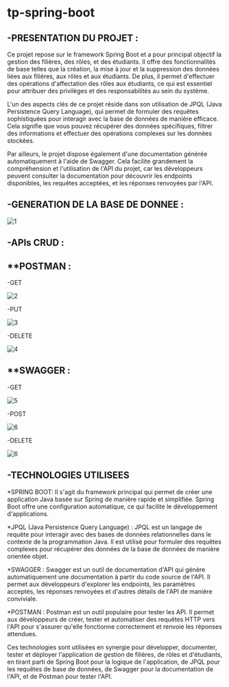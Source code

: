 # tp-spring-boot
-PRESENTATION DU PROJET :
------------------------
Ce projet repose sur le framework Spring Boot et a pour principal objectif la gestion des filières, des rôles, et des étudiants. Il offre des fonctionnalités de base telles que la création, la mise à jour et la suppression des données liées aux filières, aux rôles et aux étudiants. De plus, il permet d'effectuer des opérations d'affectation des rôles aux étudiants, ce qui est essentiel pour attribuer des privilèges et des responsabilités au sein du système.

L'un des aspects clés de ce projet réside dans son utilisation de JPQL (Java Persistence Query Language), qui permet de formuler des requêtes sophistiquées pour interagir avec la base de données de manière efficace. Cela signifie que vous pouvez récupérer des données spécifiques, filtrer des informations et effectuer des opérations complexes sur les données stockées.

Par ailleurs, le projet dispose également d'une documentation générée automatiquement à l'aide de Swagger. Cela facilite grandement la compréhension et l'utilisation de l'API du projet, car les développeurs peuvent consulter la documentation pour découvrir les endpoints disponibles, les requêtes acceptées, et les réponses renvoyées par l'API.

-GENERATION DE LA BASE DE DONNEE :
-----------------------------------
![1](https://github.com/Samia-Kouame/tp-spring-boot/assets/147660832/4e736f9f-b7f1-4395-bb2c-b08a7574c54b)

-APIs CRUD :
------------
**POSTMAN :
-----------
-GET

![2](https://github.com/Samia-Kouame/tp-spring-boot/assets/147660832/113db277-7317-4964-8e4d-e7498714d02c)

-PUT

![3](https://github.com/Samia-Kouame/tp-spring-boot/assets/147660832/2658e214-4c6f-445d-9adc-7701e23dda9d)

-DELETE

![4](https://github.com/Samia-Kouame/tp-spring-boot/assets/147660832/0bfb0e98-b2c7-41c5-8e82-400f44ebd7be)

**SWAGGER :
----------
-GET

![5](https://github.com/Samia-Kouame/tp-spring-boot/assets/147660832/bad283b5-84e3-473f-a286-c54e95df7752)

-POST

![6](https://github.com/Samia-Kouame/tp-spring-boot/assets/147660832/526dff8c-9c87-42d2-a35e-39273f92f766)

-DELETE

![6 ](https://github.com/Samia-Kouame/tp-spring-boot/assets/147660832/f26a6b3f-6311-478f-a093-5a62ce60d84f)

-TECHNOLOGIES UTILISEES
------------------------
*SPRING BOOT: Il s'agit du framework principal qui permet de créer une application Java basée sur Spring de manière rapide et simplifiée. Spring Boot offre une configuration automatique, ce qui facilite le développement d'applications.

*JPQL (Java Persistence Query Language) : JPQL est un langage de requête pour interagir avec des bases de données relationnelles dans le contexte de la programmation Java. Il est utilisé pour formuler des requêtes complexes pour récupérer des données de la base de données de manière orientée objet.

*SWAGGER : Swagger est un outil de documentation d'API qui génère automatiquement une documentation à partir du code source de l'API. Il permet aux développeurs d'explorer les endpoints, les paramètres acceptés, les réponses renvoyées et d'autres détails de l'API de manière conviviale.

*POSTMAN : Postman est un outil populaire pour tester les API. Il permet aux développeurs de créer, tester et automatiser des requêtes HTTP vers l'API pour s'assurer qu'elle fonctionne correctement et renvoie les réponses attendues.

Ces technologies sont utilisées en synergie pour développer, documenter, tester et déployer l'application de gestion de filières, de rôles et d'étudiants, en tirant parti de Spring Boot pour la logique de l'application, de JPQL pour les requêtes de base de données, de Swagger pour la documentation de l'API, et de Postman pour tester l'API.










